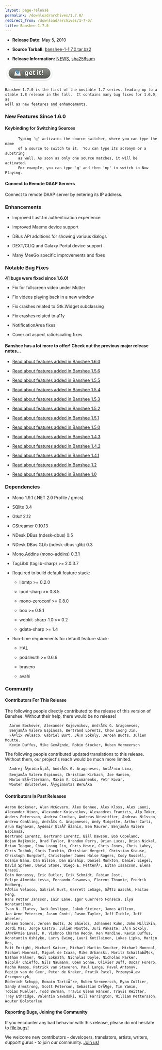 ```yaml
---
layout: page-release
permalink: /download/archives/1.7.0/
redirect_from: /download/archives/1-7-0/
title: Banshee 1.7.0
---
```



	
  * **Release Date:** May 5, 2010

	
  * **Source Tarball:** [banshee-1-1.7.0.tar.bz2](http://download.banshee-project.org/banshee/unstable/1.7.0/banshee-1-1.7.0.tar.bz2)

	
  * **Release Information:**
[NEWS](http://download.banshee-project.org/banshee/unstable/1.7.0/banshee-1-1.7.0.news),
[sha256sum](http://download.banshee-project.org/banshee/unstable/1.7.0/banshee-1-1.7.0.sha256sum)




[![Download Now](/images/download-button.png)](/download)



    Banshee 1.7.0 is the first of the unstable 1.7 series, leading up to a 
    stable 1.8 release in the fall.  It contains many bug fixes for 1.6.0, as
    well as new features and enhancements.



### New Features Since 1.6.0





#### Keybinding for Switching Sources





          Typing 'g' activates the source switcher, where you can type the name
          of a source to switch to it.  You can type its acronym or a substring
          as well. As soon as only one source matches, it will be activated.
          For example, you can type 'g' and then 'np' to switch to Now Playing.



  




#### Connect to Remote DAAP Servers




Connect to remote DAAP server by entering its IP address.


  




### Enhancements





    
  * Improved Last.fm authentication experience
    
  * Improved Maemo device support
    
  * DBus API additions for showing various dialogs
    
  * DEXT/CLIQ and Galaxy Portal device support
    
  * Many MeeGo specific improvements and fixes




### Notable Bug Fixes


**41 bugs were fixed since 1.6.0!**



    
  * Fix for fullscreen video under Mutter
    
  * Fix videos playing back in a new window
    
  * Fix crashes related to Gtk.Widget subclassing
    
  * Fix crashes related to a11y
    
  * NotificationArea fixes
    
  * Cover art aspect ratio/scaling fixes



#### Banshee has a lot more to offer! Check out the previous major release notes...





	
  * [Read about features added in Banshee 1.6.0](/download/archives/1.6.0)

	
  * [Read about features added in Banshee 1.5.6](/download/archives/1.5.6)

	
  * [Read about features added in Banshee 1.5.5](/download/archives/1.5.5)

	
  * [Read about features added in Banshee 1.5.4](/download/archives/1.5.4)

	
  * [Read about features added in Banshee 1.5.3](/download/archives/1.5.3)

	
  * [Read about features added in Banshee 1.5.2](/download/archives/1.5.2)

	
  * [Read about features added in Banshee 1.5.1](/download/archives/1.5.1)

	
  * [Read about features added in Banshee 1.5.0](/download/archives/1.5.0)

	
  * [Read about features added in Banshee 1.4.3](/download/archives/1.4.3)

	
  * [Read about features added in Banshee 1.4.2](/download/archives/1.4.2)

	
  * [Read about features added in Banshee 1.4.1](/download/archives/1.4.1)

	
  * [Read about features added in Banshee 1.2](/download/archives/1.2.0)

	
  * [Read about features added in Banshee 1.0](/download/archives/1.0.0)




### Dependencies





	
  * Mono 1.9.1 (.NET 2.0 Profile / gmcs)

	
  * SQlite 3.4

	
  * Gtk# 2.12

	
  * GStreamer 0.10.13

	
  * NDesk DBus (ndesk-dbus) 0.5

	
  * NDesk DBus GLib (ndesk-dbus-glib) 0.3

	
  * Mono.Addins (mono-addins) 0.3.1

	
  * TagLib# (taglib-sharp) >= 2.0.3.7

	
  * Required to build default feature stack:

	
    * libmtp >= 0.2.0

	
    * ipod-sharp >= 0.8.5

	
    * mono-zeroconf >= 0.8.0

	
    * boo >= 0.8.1

    
    * webkit-sharp-1.0 >= 0.2

    
    * gdata-sharp >= 1.4




	
  * Run-time requirements for default feature stack:

	
    * HAL

	
    * podsleuth >= 0.6.6

	
    * brasero

	
    * avahi







### Community





#### Contributors For This Release


The following people directly contributed to the release of this version of Banshee. Without their help, there would be no release!


> 
      Aaron Bockover, Alexander Kojevnikov, AndrÃ©s G. Aragoneses,
      BenjamÃ­n Valero Espinosa, Bertrand Lorentz, Chow Loong Jin,
      FÃ©lix Velasco, Gabriel Burt, JÃ¡n Sokoly, Jeroen Budts, Julien Moutte,
      Kevin Duffus, Mike GemÃ¼nde, Robin Stocker, Ruben Vermeersch



The following people contributed updated translations to this release.    Without them, our project's reach would be much more limited.


> 
      Andrej Å½nidarÅ¡iÄ, AndrÃ©s G. Aragoneses, AntÃ³nio Lima,
      BenjamÃ­n Valero Espinosa, Christian Kirbach, Joe Hansen,
      Mario BlÃ¤ttermann, Maxim V. Dziumanenko, Petr Kovar,
      Wouter Bolsterlee, Å½ygimantas BeruÄka





#### Contributors In Past Releases




> 
    Aaron Bockover, Alan McGovern, Alex Bennee, Alex Kloss, Alex Launi,
    Alexander Hixon, Alexander Kojevnikov, Alexandros Frantzis, Alp Toker,
    Anders Petersson, Andrea Cimitan, Andreas Neustifter, Andreas Nilsson,
    Andrew Conkling, AndrÃ©s G. Aragoneses, Andy Midgette, Arthur Carli,
    Arun Raghavan, Aydemir UlaÅŸ Åžahin, Ben Maurer, BenjamÃ­n Valero Espinosa,
    Bertrand Lorentz, Bertrand Lorentz, Bill Dawson, Bob Copeland,
    Bojan Rajkovic, Brad Taylor, Brandon Perry, Brian Lucas, Brian Nickel,
    Brian Teague, Chow Loong Jin, Chris Howie, Chris Jones, Chris Lahey,
    Chris Toshok, Chris Turchin, Christian Hergert, Christian Krause,
    Christoph Burgdorf, Christopher James Halse Rogers, Cody Russell,
    Cosmin Banu, Dan Wilson, Dan Winship, Daniel Munkton, Daniel Siegel,
    David Spreen, David Stone, Diego E. PettenÃ², Eitan Isaacson, Elena Grassi,
    Eoin Hennessy, Eric Butler, Erik Schmidt, Fabian Jost,
    Felipe Almeida Lessa, Fernando Casanova, Florent Thoumie, Fredrik Hedberg,
    FÃ©lix Velasco, Gabriel Burt, Garrett LeSage, GÃ¶tz Waschk, Haitao Feng,
    Hans Petter Jansson, Iain Lane, Igor Guerrero Fonseca, Ilya Konstantinov,
    Ivan N. Zlatev, Jack Deslippe, Jakub Steiner, James Willcox,
    Jan Arne Petersen, Jason Conti, Jason Taylor, Jeff Tickle, Jeff Wheeler,
    Jensen Somers, Jeroen Budts, Jo Shields, Johannes Kuhn, John Millikin,
    Jordi Mas, Jorge Castro, Julien Moutte, Juri Pakaste, JÃ¡n Sokoly,
    JÃ©rÃ©mie Laval, K. Vishnoo Charan Reddy, Ken Vandine, Kevin Duffus,
    Konstantin Oshiyko, Larry Ewing, Lauri Kotilainen, Lukas Lipka, Marijn Ros,
    Matt Enright, Michael Kaiser, Michael Martin-Smucker, Michael Monreal,
    Michael Monreal, Miguel de Icaza, Mike Urbanski, Moritz SchallabÃ¶ck,
    Nathan Palmer, Neil Loknath, Nicholas Doyle, Nicholas Parker,
    NicolÃ² Chieffo, Nils Naumann, Oben Sonne, Olivier Duff, Oscar Forero,
    Pacho Ramos, Patrick van Staveren, Paul Lange, Pavel Antonov,
    Pepijn van de Geer, Peter de Kraker, Pratik Patel, PrzemysÅ‚aw Grzegorczyk,
    Roderich Schupp, Romain TartiÃ¨re, Ruben Vermeersch, Ryan Collier,
    Sandy Armstrong, Scott Peterson, Sebastian DrÃ¶ge, Tim Yamin,
    Tobias Mueller, Todd Berman, Travis Glenn Hansen, Travis Reitter,
    Trey Ethridge, Valentin Sawadski, Will Farrington, William Pettersson,
    Wouter Bolsterlee





#### Reporting Bugs, Joining the Community


If you encounter any bad behavior with this release, please do not hesitate to [file bugs](/contribute/file-bugs/)!

We welcome new contributors - developers, translators, artists, writers, support gurus - to join our community.  [Join us!](/contribute)

